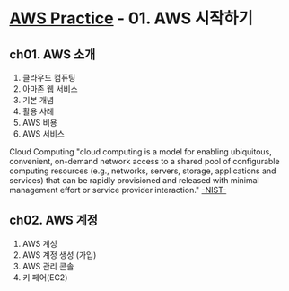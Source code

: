 # [AWS Practice](../readme.md) - 01. AWS 시작하기

## ch01. AWS 소개

1. 클라우드 컴퓨팅
2. 아마존 웹 서비스
3. 기본 개념
4. 활용 사례
5. AWS 비용
6. AWS 서비스

Cloud Computing
"cloud computing is a model for enabling ubiquitous, convenient, on-demand network access to a shared pool of configurable computing resources (e.g., networks, servers, storage, applications and services) that can be rapidly provisioned and released with minimal management effort or service provider interaction."
[-NIST-](https://www.nist.gov/news-events/news/2011/10/final-version-nist-cloud-computing-definition-published "nist 링크")

## ch02. AWS 계정

1. AWS 계성
2. AWS 계정 생성 (가입)
3. AWS 관리 콘솔
4. 키 페어(EC2)
